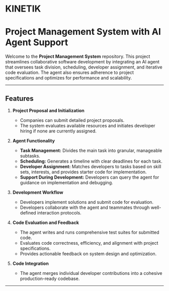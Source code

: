 # KINETIK

# Project Management System with AI Agent Support

Welcome to the **Project Management System** repository. This project streamlines collaborative software development by integrating an AI agent that oversees task division, scheduling, developer assignment, and iterative code evaluation. The agent also ensures adherence to project specifications and optimizes for performance and scalability.

---

## Features

1. **Project Proposal and Initialization**
    - Companies can submit detailed project proposals.
    - The system evaluates available resources and initiates developer hiring if none are currently assigned.

2. **Agent Functionality**
    - **Task Management:** Divides the main task into granular, manageable subtasks.
    - **Scheduling:** Generates a timeline with clear deadlines for each task.
    - **Developer Assignment:** Matches developers to tasks based on skill sets, interests, and provides starter code for implementation.
    - **Support During Development:** Developers can query the agent for guidance on implementation and debugging.

3. **Development Workflow**
    - Developers implement solutions and submit code for evaluation.
    - Developers collaborate with the agent and teammates through well-defined interaction protocols.

4. **Code Evaluation and Feedback**
    - The agent writes and runs comprehensive test suites for submitted code.
    - Evaluates code correctness, efficiency, and alignment with project specifications.
    - Provides actionable feedback on system design and optimization.

5. **Code Integration**
    - The agent merges individual developer contributions into a cohesive production-ready codebase.

---
